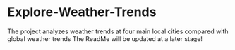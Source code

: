 # Explore-Weather-Trends
The project analyzes weather trends at four main local cities compared with global weather trends
The ReadMe will be updated at a later stage! 
